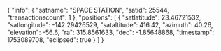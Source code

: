 {
    "info": {
        "satname": "SPACE STATION",
        "satid": 25544,
        "transactionscount": 1
    },
    "positions": [
        {
            "satlatitude": 23.46721532,
            "satlongitude": -142.29426529,
            "sataltitude": 416.42,
            "azimuth": 40.26,
            "elevation": -56.6,
            "ra": 315.8561633,
            "dec": -1.85648868,
            "timestamp": 1753089708,
            "eclipsed": true
        }
    ]
}